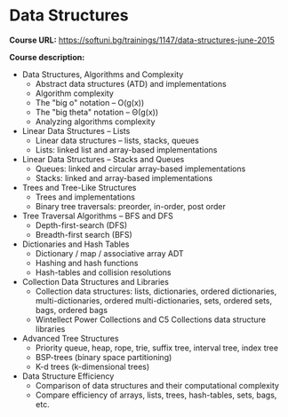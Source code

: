 # Data Structures

**Course URL:** https://softuni.bg/trainings/1147/data-structures-june-2015<br />

**Course description:**<br />

* Data Structures, Algorithms and Complexity
  * Abstract data structures (ATD) and implementations
  * Algorithm complexity
  * The "big o" notation – O(g(x))
  * The "big theta" notation – Θ(g(x))
  * Analyzing algorithms complexity
* Linear Data Structures – Lists
  * Linear data structures – lists, stacks, queues
  * Lists: linked list and array-based implementations
* Linear Data Structures – Stacks and Queues
  * Queues: linked and circular array-based implementations
  * Stacks: linked and array-based implementations
* Trees and Tree-Like Structures
  * Trees and implementations
  * Binary tree traversals: preorder, in-order, post order
* Tree Traversal Algorithms – BFS and DFS
  * Depth-first-search (DFS)
  * Breadth-first search (BFS)
* Dictionaries and Hash Tables
  * Dictionary / map / associative array ADT
  * Hashing and hash functions
  * Hash-tables and collision resolutions
* Collection Data Structures and Libraries
  * Collection data structures: lists, dictionaries, ordered dictionaries, multi-dictionaries, ordered multi-dictionaries, sets, ordered sets, bags, ordered bags
  * Wintellect Power Collections and C5 Collections data structure libraries
* Advanced Tree Structures
  * Priority queue, heap, rope, trie, suffix tree, interval tree, index tree
  * BSP-trees (binary space partitioning)
  * K-d trees (k-dimensional trees)
* Data Structure Efficiency
  * Comparison of data structures and their computational complexity
  * Compare efficiency of arrays, lists, trees, hash-tables, sets, bags, etc.
